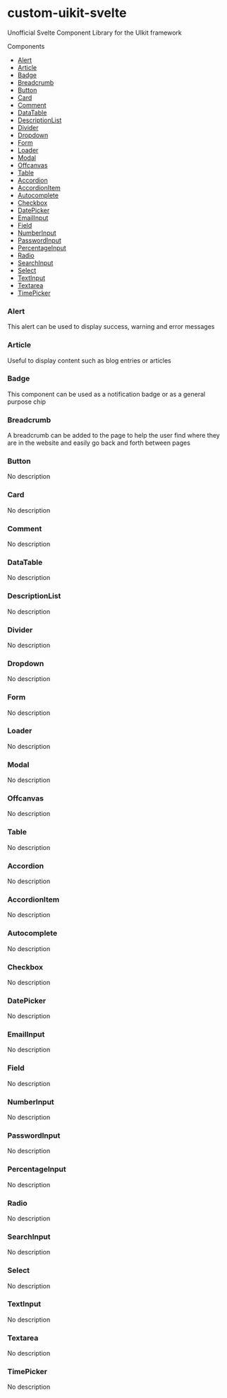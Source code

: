 # custom-uikit-svelte

Unofficial Svelte Component Library for the UIkit framework


Components
- [Alert](###Alert)
- [Article](###Article)
- [Badge](###Badge)
- [Breadcrumb](###Breadcrumb)
- [Button](###Button)
- [Card](###Card)
- [Comment](###Comment)
- [DataTable](###DataTable)
- [DescriptionList](###DescriptionList)
- [Divider](###Divider)
- [Dropdown](###Dropdown)
- [Form](###Form)
- [Loader](###Loader)
- [Modal](###Modal)
- [Offcanvas](###Offcanvas)
- [Table](###Table)
- [Accordion](###Accordion)
- [AccordionItem](###AccordionItem)
- [Autocomplete](###Autocomplete)
- [Checkbox](###Checkbox)
- [DatePicker](###DatePicker)
- [EmailInput](###EmailInput)
- [Field](###Field)
- [NumberInput](###NumberInput)
- [PasswordInput](###PasswordInput)
- [PercentageInput](###PercentageInput)
- [Radio](###Radio)
- [SearchInput](###SearchInput)
- [Select](###Select)
- [TextInput](###TextInput)
- [Textarea](###Textarea)
- [TimePicker](###TimePicker)


### Alert
This alert can be used to display success, warning and error messages


### Article
Useful to display content such as blog entries or articles 


### Badge
This component can be used as a notification badge or as a general purpose chip


### Breadcrumb
A breadcrumb can be added to the page to help the user find where they are in the website and easily go back and forth between pages 


### Button
No description


### Card
No description


### Comment
No description


### DataTable
No description


### DescriptionList
No description


### Divider
No description


### Dropdown
No description


### Form
No description


### Loader
No description


### Modal
No description


### Offcanvas
No description


### Table
No description


### Accordion
No description


### AccordionItem
No description


### Autocomplete
No description


### Checkbox
No description


### DatePicker
No description


### EmailInput
No description


### Field
No description


### NumberInput
No description


### PasswordInput
No description


### PercentageInput
No description


### Radio
No description


### SearchInput
No description


### Select
No description


### TextInput
No description


### Textarea
No description


### TimePicker
No description

